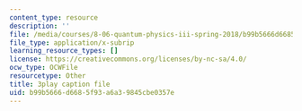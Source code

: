 ```yaml
---
content_type: resource
description: ''
file: /media/courses/8-06-quantum-physics-iii-spring-2018/b99b5666d6685f93a6a39845cbe0357e_mas9avjieP0.vtt
file_type: application/x-subrip
learning_resource_types: []
license: https://creativecommons.org/licenses/by-nc-sa/4.0/
ocw_type: OCWFile
resourcetype: Other
title: 3play caption file
uid: b99b5666-d668-5f93-a6a3-9845cbe0357e
---
```

